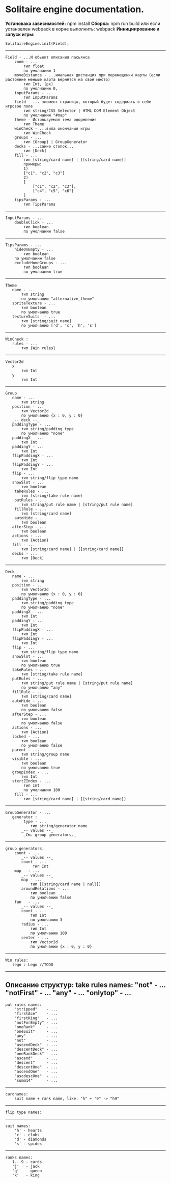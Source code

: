 # Solitaire engine documentation.
**Установака зависимостей:**
	npm install
**Сборка:**
	npm run build
или если установлен webpack в корне выполнить:
	webpack
**Иннициирование и запуск игры:**

	SolitaireEngine.init(Field);
---
	Field - ...N обьект описания пасьянса
	    zoom - ...
			тип float
	        по умолчанию 1
	    moveDistance - ...имальная дистанция при перемещении карты (если растояние меньше карта вернётся на своё место)
			тип Int, (px)
			по умолчанию 0,
		inputParams - ...
			тип InputParams
		field - ... элемент страницы, который будет содержать в себе игровое поле
			тип string/CSS Selector | HTML DOM Element Object
			по умолчанию "#map"
		theme - Истользуемая тема оформления
			тип Theme
		winCheck - ...вила окончания игры
			тип WinCheck
		groups - ...
			тип {Group} | GroupGenerator
		decks - ...сание стопок...
			тип [Deck]
		fill - ...
			тип [string/card name] | [[string/card name]]
			примеры:
			1)
			["c1", "c2", "c3"]
			2)
			[
				["c1", "c2", "c3"],
				["c4", "c5", "c6"]
			]
		tipsParams - ...
			тип TipsParams
---
	InputParams - ...
		doubleClick - ... 
			тип boolean
			по умолчанию false
---
	TipsParams - ...
		hideOnEmpty - ...
			тип boolean
		по умолчанию false
		excludeHomeGroups - ...
			тип boolean
			по умолчанию true
---
	Theme
	   name - ...
		   тип string
		   по умолчанию "alternative_theme"
	   spriteTexture - ...
		   тип boolean
		   по умолчанию true
	   textureSuits  - ...
		   тип [string/suit name]
	       по умолчанию ['d', 'c', 'h', 's']
---
	WinCheck :
	   rules - ...
	       тип {Win rules}
---
	Vector2d
	   x
		   тип Int
	   y
		   тип Int
---
	Group
	   name - ...
		   тип string
	   position - ...
		   тип Vector2d
	       по умолчанию {x : 0, y : 0}
	   _-- deck --_
	   paddingType - ...
		   тип string/padding type
	       по умолчанию "none"
	   paddingX - ...
		   тип Int
	   paddingY - ...
		   тип Int
	   flipPaddingX - ...
		   тип Int
	   flipPaddingY - ...
	       тип Int
	   flip - ...
		   тип string/flip type name
	   showSlot - ...
		   тип boolean
		takeRules - ...
		   тип [string/take rule name]
		putRules - ...
		   тип string/put rule name | [string/put rule name]
		fillRule - ...
		   тип [string/card name]
		autoHide - ...
		   тип boolean
	   afterStep - ...
		   тип boolean
	   actions - ...
		   тип {Action}
	   fill - ...
		   тип [string/card name] | [[string/card name]]
	   decks - ...
		   тип [Deck]
---
	Deck
	   name - ...
		   тип string
	   position - ...
		   тип Vector2d
	       по умолчанию {x : 0, y : 0}
	   paddingType - ...
		   тип string/padding type
	       по умолчанию "none"
	   paddingX - ...
		   тип Int
	   paddingY - ...
		   тип Int
	   flipPaddingX - ...
		   тип Int
	   flipPaddingY - ...
		   тип Int
	   flip - ...
		   тип string/flip type name
	   showSlot - ...
		   тип boolean
	       по умолчанию true
	   takeRules - ...
		   тип [string/take rule name]
	   putRules - ...
		   тип string/put rule name | [string/put rule name]
		   по умолчанию "any"
	   fillRule - ...
		   тип [string/card name]
	   autoHide - ...
		   тип boolean
		   по умолчанию false
	   afterStep - ...
		   тип boolean
		   по умолчанию false
	   actions - ...
		   тип {Action}
	   locked - ...
		   тип boolean
		   по умолчанию false
	   parent - ...
		   тип string/group name
	   visible - ...
		   тип boolean
		   по умолчанию true
	   groupIndex - ...
	       тип Int
	   stertZIndex - ...
			тип Int
			по умолчанию 100
		fill - ...
			тип [string/card name] | [[string/card name]]
---
	GroupGenerator - ...
	   generator :
			type - ...
			   тип string/generator name
		   _-- values --_
			_См. group generators._
---
	group generators:
		count - ...
	       _-- values --_
	       count - ...
		      	тип Int
		map   - ...
	       _-- values --_
	       map - ...
		       тип [[string/card name | null]]
		   aroundRelations - ...
		       тип boolean
		       по умолчанию false
		fan   - ...
	       _-- values --_
	       count - ...
	           тип Int
	           по умолчанию 3
	       radius - ...
	           тип Int
	           по умолчанию 100
	       center - ...
	           тип Vector2d
	           по умолчанию {x : 0, y : 0}
---
	Win rules:
	   lego : Lego //TODO
---
**Описание структур:**
	take rules names:
		"not"      - ...
		"notFirst" - ...
		"any"      - ...
		"onlytop"  - ...
---
	put rules names:
		"stripped"    - ...
		"firstAce"    - ...
		"firstKing"   - ...
		"notForEmpty" - ...
		"oneRank"     - ...
		"oneSuit"     - ...
		"any"         - ...
		"not"         - ...
		"ascendDeck"  - ...
		"descentDeck" - ...
		"oneRankDeck" - ...
		"ascend"      - ...
		"descent"     - ...
		"descentOne"  - ...
		"ascendOne"   - ...
		"ascdescOne"  - ...
		"summ14"      - ...
---
	cardnames:
		suit name + rank name, like: "h" + "9" -> "h9"
---
	flip type names:
---
	suit names:
		'h' - hearts
		'c' - clubs
		'd' - diamonds
		's' - spides
---
	ranks names:
	   1...9 - cards
	   'j'   - jack
	   'q'   - queen
	   'k'   - king

